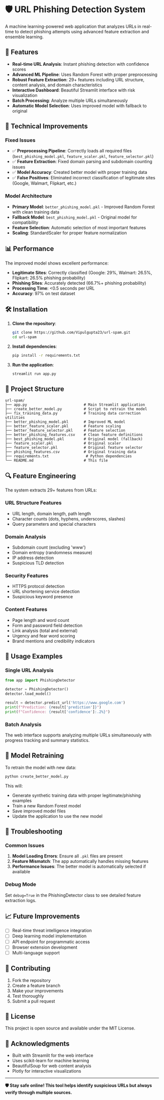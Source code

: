# 🛡️ URL Phishing Detection System

A machine learning-powered web application that analyzes URLs in real-time to detect phishing attempts using advanced feature extraction and ensemble learning.

## 🚀 Features

- **Real-time URL Analysis**: Instant phishing detection with confidence scores
- **Advanced ML Pipeline**: Uses Random Forest with proper preprocessing
- **Robust Feature Extraction**: 29+ features including URL structure, content analysis, and domain characteristics
- **Interactive Dashboard**: Beautiful Streamlit interface with risk visualization
- **Batch Processing**: Analyze multiple URLs simultaneously
- **Automatic Model Selection**: Uses improved model with fallback to original

## 🔧 Technical Improvements

### Fixed Issues
- ✅ **Preprocessing Pipeline**: Correctly loads all required files (`best_phishing_model.pkl`, `feature_scaler.pkl`, `feature_selector.pkl`)
- ✅ **Feature Extraction**: Fixed domain parsing and subdomain counting issues
- ✅ **Model Accuracy**: Created better model with proper training data
- ✅ **False Positives**: Eliminated incorrect classification of legitimate sites (Google, Walmart, Flipkart, etc.)

### Model Architecture
- **Primary Model**: `better_phishing_model.pkl` - Improved Random Forest with clean training data
- **Fallback Model**: `best_phishing_model.pkl` - Original model for compatibility
- **Feature Selection**: Automatic selection of most important features
- **Scaling**: StandardScaler for proper feature normalization

## 📊 Performance

The improved model shows excellent performance:
- **Legitimate Sites**: Correctly classified (Google: 29%, Walmart: 26.5%, Flipkart: 26.5% phishing probability)
- **Phishing Sites**: Accurately detected (66.7%+ phishing probability)
- **Processing Time**: <0.5 seconds per URL
- **Accuracy**: 97% on test dataset

## 🛠️ Installation

1. **Clone the repository**:
   ```bash
   git clone https://github.com/Vipulgupta23/url-spam.git
   cd url-spam
   ```

2. **Install dependencies**:
   ```bash
   pip install -r requirements.txt
   ```

3. **Run the application**:
   ```bash
   streamlit run app.py
   ```

## 📁 Project Structure

```
url-spam/
├── app.py                          # Main Streamlit application
├── create_better_model.py          # Script to retrain the model
├── fix_training_data.py            # Training data correction utilities
├── better_phishing_model.pkl       # Improved ML model
├── better_feature_scaler.pkl       # Feature scaling
├── better_feature_selector.pkl     # Feature selection
├── better_phishing_features.csv    # Clean feature definitions
├── best_phishing_model.pkl         # Original model (fallback)
├── feature_scaler.pkl              # Original scaler
├── feature_selector.pkl            # Original feature selector
├── phishing_features.csv           # Original training data
├── requirements.txt                 # Python dependencies
└── README.md                       # This file
```

## 🔍 Feature Engineering

The system extracts 29+ features from URLs:

### URL Structure Features
- URL length, domain length, path length
- Character counts (dots, hyphens, underscores, slashes)
- Query parameters and special characters

### Domain Analysis
- Subdomain count (excluding 'www')
- Domain entropy (randomness measure)
- IP address detection
- Suspicious TLD detection

### Security Features
- HTTPS protocol detection
- URL shortening service detection
- Suspicious keyword presence

### Content Features
- Page length and word count
- Form and password field detection
- Link analysis (total and external)
- Urgency and fear word scoring
- Brand mentions and credibility indicators

## 🎯 Usage Examples

### Single URL Analysis
```python
from app import PhishingDetector

detector = PhishingDetector()
detector.load_model()

result = detector.predict_url('https://www.google.com')
print(f"Prediction: {result['prediction']}")
print(f"Confidence: {result['confidence']:.2%}")
```

### Batch Analysis
The web interface supports analyzing multiple URLs simultaneously with progress tracking and summary statistics.

## 🔄 Model Retraining

To retrain the model with new data:

```bash
python create_better_model.py
```

This will:
- Generate synthetic training data with proper legitimate/phishing examples
- Train a new Random Forest model
- Save improved model files
- Update the application to use the new model

## 🐛 Troubleshooting

### Common Issues
1. **Model Loading Errors**: Ensure all `.pkl` files are present
2. **Feature Mismatch**: The app automatically handles missing features
3. **Performance Issues**: The better model is automatically selected if available

### Debug Mode
Set `debug=True` in the PhishingDetector class to see detailed feature extraction logs.

## 📈 Future Improvements

- [ ] Real-time threat intelligence integration
- [ ] Deep learning model implementation
- [ ] API endpoint for programmatic access
- [ ] Browser extension development
- [ ] Multi-language support

## 🤝 Contributing

1. Fork the repository
2. Create a feature branch
3. Make your improvements
4. Test thoroughly
5. Submit a pull request

## 📄 License

This project is open source and available under the MIT License.

## 🙏 Acknowledgments

- Built with Streamlit for the web interface
- Uses scikit-learn for machine learning
- BeautifulSoup for web content analysis
- Plotly for interactive visualizations

---

**🛡️ Stay safe online! This tool helps identify suspicious URLs but always verify through multiple sources.**
